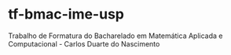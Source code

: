 tf-bmac-ime-usp
===============

Trabalho de Formatura do Bacharelado em Matemática Aplicada e Computacional - Carlos Duarte do Nascimento
